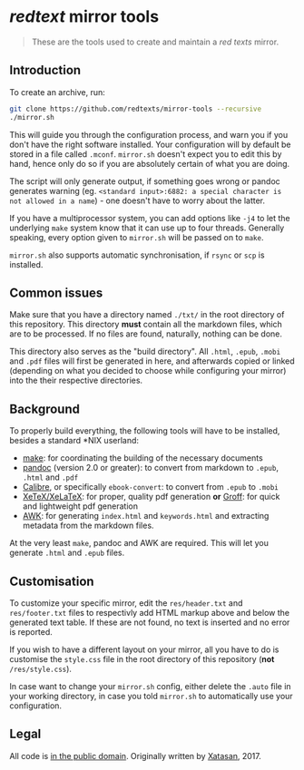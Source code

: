 # _redtext_ mirror tools

>These are the tools used to create and maintain a *red texts* mirror.

## Introduction

To create an archive, run:

```sh
git clone https://github.com/redtexts/mirror-tools --recursive
./mirror.sh
```

This will guide you through the configuration process, and warn you if
you don't have the right software installed. Your configuration will by
default be stored in a file called `.mconf`. `mirror.sh` doesn't expect
you to edit this by hand, hence only do so if you are absolutely certain
of what you are doing.

The script will only generate output, if something goes wrong or pandoc
generates warning (eg. `<standard input>:6882: a special character is
not allowed in a name`) - one doesn't have to worry about the latter.

If you have a multiprocessor system, you can add options like `-j4` to
let the underlying `make` system know that it can use up to four
threads. Generally speaking, every option given to `mirror.sh` will be
passed on to `make`.

`mirror.sh` also supports automatic synchronisation, if `rsync` or `scp`
is installed.

## Common issues

Make sure that you have a directory named `./txt/` in the root directory
of this repository. This directory **must** contain all the markdown
files, which are to be processed. If no files are found, naturally,
nothing can be done. 

This directory also serves as the "build directory". All `.html`,
`.epub`, `.mobi` and `.pdf` files will first be generated in here, and
afterwards copied or linked (depending on what you decided to choose
while configuring your mirror) into the their respective directories.

## Background

To properly build everything, the following tools will have to be
installed, besides a standard \*NIX userland:

- [make][make]: for coordinating the building of the necessary
  documents
- [pandoc][pandoc] (version 2.0 or greater): to convert from markdown
  to `.epub`, `.html` and `.pdf`
- [Calibre][calibre], or specifically `ebook-convert`: to convert from
  `.epub` to `.mobi`
- [XeTeX/XeLaTeX][xetex]: for proper, quality pdf generation
  **or** [Groff][groff]: for quick and lightweight pdf generation
- [AWK][awk]: for generating `index.html` and `keywords.html` and
  extracting metadata from the markdown files.

At the very least `make`, pandoc and AWK are required. This will let you
generate `.html` and `.epub` files.

## Customisation

To customize your specific mirror, edit the `res/header.txt` and
`res/footer.txt` files to respectivly add HTML markup above and below
the generated text table. If these are not found, no text is inserted
and no error is reported.

If you wish to have a different layout on your mirror, all you have to
do is customise the `style.css` file in the root directory of this
repository (**not** `/res/style.css`).

In case want to change your `mirror.sh` config, either delete the
`.auto` file in your working directory, in case you told `mirror.sh` to
automatically use your configuration.

## Legal

All code is [in the public domain][legal]. Originally written by
[Xatasan][xat], 2017.

[make]: https://en.wikipedia.org/wiki/make_(software)
[pandoc]: https://pandoc.org/
[calibre]: https://calibre-ebook.com/
[xetex]: http://xetex.sourceforge.net/
[groff]: https://gnu.org/software/groff/
[awk]: https://en.wikipedia.org/wiki/AWK
[legal]: ./LICENSE
[xat]: https://sub.god.jp/~xat/
